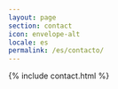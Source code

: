 ```yaml
---
layout: page
section: contact
icon: envelope-alt
locale: es
permalink: /es/contacto/
---
```


{% include contact.html %}

